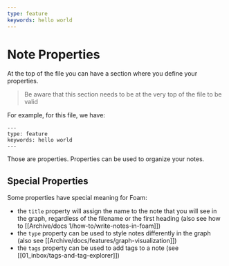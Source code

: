 ```yaml
---
type: feature
keywords: hello world
---
```


# Note Properties

At the top of the file you can have a section where you define your properties.

> Be aware that this section needs to be at the very top of the file to be valid

For example, for this file, we have:
```
---
type: feature
keywords: hello world
---
```

Those are properties.
Properties can be used to organize your notes.

## Special Properties
Some properties have special meaning for Foam:
- the `title` property will assign the name to the note that you will see in the graph, regardless of the filename or the first heading (also see how to [[Archive/docs 1/how-to/write-notes-in-foam]])
- the `type` property can be used to style notes differently in the graph (also see [[Archive/docs/features/graph-visualization]])
- the `tags` property can be used to add tags to a note (see [[01_inbox/tags-and-tag-explorer]])

